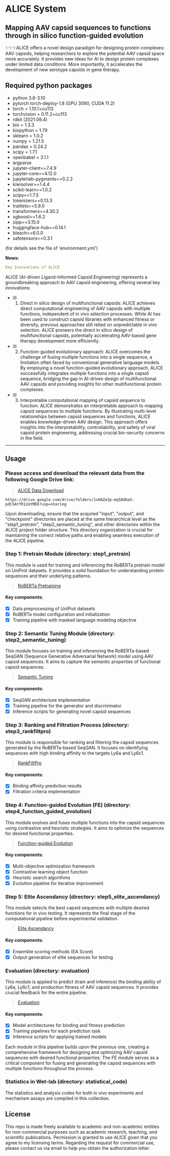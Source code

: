 # ALICE System
## Mapping AAV capsid sequences to functions through in silico function-guided evolution

✨✨✨ALICE offers a novel design paradigm for designing protein complexes: AAV capsids, helping researchers to explore the potential AAV capsid space more accurately. It provides new ideas for AI to design protein complexes under limited data conditions. More importantly, it accelerates the development of new serotype capsids in gene therapy.


## Required python packages
- python 3.8-3.10
- pytorch torch-deploy-1.8 (GPU 3090, CUDA 11.2)
- torch = 1.10.1+cu113
- torchvision = 0.11.2+cu113
- rdkit (2021.09.4)
- bio = 1.3.3
- biopython = 1.79
- sklearn = 1.0.2
- numpy = 1.21.5
- pandas = 0.24.2
- scipy = 1.7.1
- openbabel = 3.1.1
- argparse
- jupyter-client==7.4.9
- jupyter-core==4.12.0
- jupyterlab-pygments==0.2.2
- kiwisolver==1.4.4
- scikit-learn==1.0.2
- scipy==1.7.3
- tokenizers==0.13.3
- traitlets==5.9.0
- transformers==4.30.2
- xgboost==1.6.2
- zipp==3.15.0
- huggingface-hub==0.14.1
- bleach==6.0.0
- safetensors==0.3.1

(for details see the file of 'environment.yml')

**News:**    
```yaml
Key Innovations of ALICE
```
ALICE (AI-driven Ligand-Informed Capsid Engineering) represents a groundbreaking approach to AAV capsid engineering, offering several key innovations:
- [x] 1. Direct in silico design of multifunctional capsids: ALICE achieves direct computational engineering of AAV capsids with multiple functions, independent of in vivo selection processes. While AI has been used to construct capsid libraries with enhanced fitness or diversity, previous approaches still relied on unpredictable in vivo selection. ALICE pioneers the direct in silico design of multifunctional capsids, potentially accelerating AAV-based gene therapy development more efficiently.
- [x] 2. Function-guided evolutionary approach: ALICE overcomes the challenge of fusing multiple functions into a single sequence, a limitation often faced by conventional generative language models. By employing a novel function-guided evolutionary approach, ALICE successfully integrates multiple functions into a single capsid sequence, bridging the gap in AI-driven design of multifunctional AAV capsids and providing insights for other multifunctional protein complexes.
- [x] 3. Interpretable computational mapping of capsid sequence to function: ALICE demonstrates an interpretable approach to mapping capsid sequences to multiple functions. By illustrating multi-level relationships between capsid sequences and functions, ALICE enables knowledge-driven AAV design. This approach offers insights into the interpretability, controllability, and safety of viral capsid protein engineering, addressing crucial bio-security concerns in the field.

------

## Usage 
### Please access and download the relevant data from the following Google Drive link:

  > [ALICE Data Download](https://drive.google.com/drive/folders/1vHAZe2p-mq58dbaS-pdC5AtfR12eYMDX?usp=sharing)

    https://drive.google.com/drive/folders/1vHAZe2p-mq58dbaS-pdC5AtfR12eYMDX?usp=sharing

Upon downloading, ensure that the acquired "input", "output", and "checkpoint" directories are placed at the same hierarchical level as the "step1_pretrain", "step2_semantic_tuning", and other directories within the ALICE project folder structure. This directory organization is crucial for maintaining the correct relative paths and enabling seamless execution of the ALICE pipeline.


### Step 1: Pretrain Module (directory: step1_pretrain)
This module is used for training and inferencing the RoBERTa pretrain model on UniProt datasets. It provides a solid foundation for understanding protein sequences and their underlying patterns.
> [RoBERTa Pretraining](https://github.com/StarLight1212/AAV.ALICE/tree/main/ALICE/step1_pretrain)
#### Key components:
- [x] Data preprocessing of UniProt datasets
- [x] RoBERTa model configuration and initialization
- [x] Training pipeline with masked language modeling objective

### Step 2: Semantic Tuning Module (directory: step2_semantic_tuning)
This module focuses on training and inferencing the RoBERTa-based SeqGAN (Sequence Generative Adversarial Network) model using AAV capsid sequences. It aims to capture the semantic properties of functional capsid sequences.
> [Semantic Tuning](https://github.com/StarLight1212/AAV.ALICE/tree/main/ALICE/step2_semantic_tuning)
#### Key components:
- [x] SeqGAN architecture implementation
- [x] Training pipeline for the generator and discriminator
- [x] Inference scripts for generating novel capsid sequences

### Step 3: Ranking and Filtration Process (directory: step3_rankfiltpro)
This module is responsible for ranking and filtering the capsid sequences generated by the RoBERTa-based SeqGAN. It focuses on identifying sequences with high binding affinity to the targets Ly6a and Ly6c1.
> [RankFiltPro](https://github.com/StarLight1212/AAV.ALICE/tree/main/ALICE/step3_rankfiltpro)
#### Key components:
- [x] Binding affinity prediction results
- [x] Filtration criteria implementation

### Step 4: Function-guided Evolution (FE) (directory: step4_function_guided_evolution)
This module evolves and fuses multiple functions into the capsid sequences using contrastive and heuristic strategies. It aims to optimize the sequences for desired functional properties.
> [Function-guided Evolution](https://github.com/StarLight1212/AAV.ALICE/tree/main/ALICE/step4_function_guided_evolution)
#### Key components:
- [x] Multi-objective optimization framework
- [x] Contrastive learning object function
- [x] Heuristic search algorithms
- [x] Evolution pipeline for iterative improvement

### Step 5: Elite Ascendancy (directory: step5_elite_ascendancy)
This module selects the best capsid sequences with multiple desired functions for in vivo testing. It represents the final stage of the computational pipeline before experimental validation.
> [Elite Ascendancy](https://github.com/StarLight1212/AAV.ALICE/tree/main/ALICE/step5_elite_ascendancy)
#### Key components:
- [x] Ensemble scoring methods (EA Score)
- [x] Output generation of elite sequences for testing

### Evaluation (directory: evaluation)
This module is applied to predict (train and inference) the binding ability of Ly6a, Ly6c1, and production fitness of AAV capsid sequences. It provides crucial feedback for the entire pipeline.
> [Evaluation](https://github.com/StarLight1212/AAV.ALICE/tree/main/ALICE/evaluation)
#### Key components:
- [x] Model architectures for binding and fitness prediction
- [x] Training pipelines for each prediction task
- [x] Inference scripts for applying trained models

Each module in this pipeline builds upon the previous one, creating a comprehensive framework for designing and optimizing AAV capsid sequences with desired functional properties. The FE module serves as a critical component for fusing and generating the capsid sequences with multiple functions throughout the process.

### Statistics in Wet-lab (directory: statistical_code)
The statistics and analysis codes for both in vivo experiments and mechanism assays are compiled in this collection.

## License  
This repo is made freely available to academic and non-academic entities for non-commercial purposes such as academic research, teaching, and scientific publications. Permission is granted to use ALICE given that you agree to my licensing terms. Regarding the request for commercial use, please contact us via email to help you obtain the authorization letter.  


